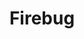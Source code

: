 ---
layout: post
title: "Firebug"
siteurl: http://getfirebug.com/
categories: Plugin
twitter: FirebugBar
github: firebug/firebug
---